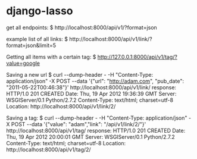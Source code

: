 django-lasso
============

get all endpoints:
	$ http://localhost:8000/api/v1/?format=json

example list of all links:
	$ http://localhost:8000/api/v1/link/?format=json&limit=5

Getting all items with a certain tag:
	$ http://127.0.0.1:8000/api/v1/tag/?value=google



Saving a new url
	$ curl --dump-header - -H "Content-Type: application/json" -X POST --data '{"url": "http://adam.com", "pub_date": "2011-05-22T00:46:38"}' http://localhost:8000/api/v1/link/
response:
HTTP/1.0 201 CREATED
Date: Thu, 19 Apr 2012 19:36:39 GMT
Server: WSGIServer/0.1 Python/2.7.2
Content-Type: text/html; charset=utf-8
Location: http://localhost:8000/api/v1/link/2/



Saving a tag:
	$ curl --dump-header - -H "Content-Type: application/json" -X POST --data '{"value": "adam","link": "/api/v1/link/2/"}' http://localhost:8000/api/v1/tag/
response:
HTTP/1.0 201 CREATED
Date: Thu, 19 Apr 2012 20:00:01 GMT
Server: WSGIServer/0.1 Python/2.7.2
Content-Type: text/html; charset=utf-8
Location: http://localhost:8000/api/v1/tag/2/



